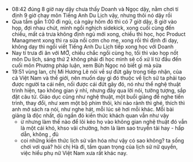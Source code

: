 - 08:42 đúng 8 giờ nay dậy chưa thấy Doanh và Ngọc dậy, nằm chơi tí định 9 giờ chạy môn Tiếng Anh Du Lịch vậy, nhưng thôi nó dậy rồi
- Qua tầm gần 1:00 đi ngủ, cả ngày hôm đó thì có 7 giờ dậy, 8 giờ vào họp, đợi nhau chút, mình ngồi nghịch sidekick, xong cuối cùng đến chiều, mất cả trưa không định ngủ mới xong, chiều thì học, học Product Managment xong thì ra sửa nồi cơm cho mẹ, xong rồi thì định đi dạy, không dạy thì ngồi viết Tiếng Anh Du Lịch tiếp xong học với Doanh
- Nay tí trưa đi ăn với MỞ, chiều chắc ngồi cùng họ, tối thì vào họp nốt môn Du lịch, sáng thứ 2 không phải đi học mình sẽ cố xử lí từ đầu đến cuối môn Phương pháp luận, xem Bủh Ngọc nó biết gì mà sửa
- 19:51 vùng lan, chị Mi Hương Lê nói về sự đứt gãy trong tiếp nhận, của cả Việt Nam và thế giới, nên muốn dạy gì đó thuộc về lịch sử ta phải tạo được người ta cái nền, nối được cái đứt gãy đó, nó như thể nghệ thuật trình hiện, tạo không gian ý nhỉ, nhưng đây qua lời nói, tưởng tượng, sắp đặt câu từ. Giáo dục cũng như nghệ thuật, một buổi giảng để nghe tiến trình, thay đổi, như xem một bộ phim thôi, khi nào rảnh thì ghé, thích thì anh mở sách ra nói, như nghe hát, mỗi lúc sẽ hơi mỗi khác. Mỗi bài giảng là độc nhất, dù ngần đó kiến thức khách quan vẫn như vậy
	- ừ nhưng làm thế nào để lôi kéo họ vào không gian nghệ thuật đó vẫn là một cái khó, khso vãi chưởng, hơn là làm sao truyền tải hay - hấp dẫn, không , đủ
	- coi những kiến thức lịch sử văn hóa như vậy có sao không? ta sống chơi vơi quá? hỏi chị Hà đi, tầm quan trọng của lịch sử nữ quyền, việc hiểu phụ nữ Việt Nam xưa rất khác nay.